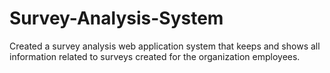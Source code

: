 # Survey-Analysis-System
Created a survey analysis web application system that keeps and shows all information related to surveys created for the organization employees.
